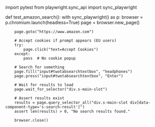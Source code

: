 import pytest
from playwright.sync_api import sync_playwright


def test_amazon_search():
    with sync_playwright() as p:
        browser = p.chromium.launch(headless=True)
        page = browser.new_page()

        page.goto("https://www.amazon.com")

        # Accept cookies if prompt appears (EU users)
        try:
            page.click("text=Accept Cookies")
        except:
            pass  # No cookie popup

        # Search for something
        page.fill("input#twotabsearchtextbox", "headphones")
        page.press("input#twotabsearchtextbox", "Enter")

        # Wait for results to load
        page.wait_for_selector("div.s-main-slot")

        # Assert results exist
        results = page.query_selector_all("div.s-main-slot div[data-component-type='s-search-result']")
        assert len(results) > 0, "No search results found."

        browser.close()

